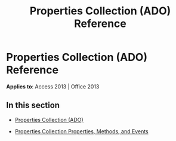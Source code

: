 ﻿---
title: Properties Collection (ADO) Reference
TOCTitle: Properties Collection (ADO)
ms:assetid: 98b2d015-07ad-48df-8c3d-810bcea48618
ms:mtpsurl: https://msdn.microsoft.com/en-us/library/JJ249684(v=office.15)
ms:contentKeyID: 48546497
ms.date: 09/18/2015
mtps_version: v=office.15
---

# Properties Collection (ADO) Reference


**Applies to**: Access 2013 | Office 2013

## In this section

  - [Properties Collection (ADO)](properties-collection-ado.md)

  - [Properties Collection Properties, Methods, and Events](properties-collection-properties-methods-and-events.md)

